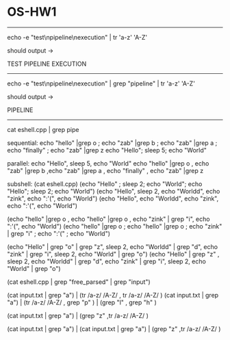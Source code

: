 # OS-HW1

---

echo -e "test\npipeline\nexecution" | tr 'a-z' 'A-Z'

should output ->

TEST
PIPELINE
EXECUTION

---

echo -e "test\npipeline\nexecution" | grep "pipeline" | tr 'a-z' 'A-Z'

should output ->

PIPELINE

---

cat eshell.cpp | grep pipe

sequential:
echo "hello" |grep o ; echo "zab" |grep b ; echo "zab" |grep a ; echo "finally" ; echo "zab" |grep z
echo "Hello"; sleep 5; echo "World"

parallel:
echo "Hello", sleep 5, echo "World"
echo "hello" |grep o , echo "zab" |grep b ,echo "zab" |grep a , echo "finally" , echo "zab" |grep z 

subshell:
(cat eshell.cpp)
(echo "Hello" ; sleep 2; echo "World"; echo "Hello"; sleep 2; echo "World")
(echo "Hello", sleep 2, echo "Worldd", echo "zink", echo ":'(", echo "World")
(echo "Hello",  echo "Worldd", echo "zink", echo ":'(", echo "World")

(echo "hello" |grep o ,  echo "hello" |grep o , echo "zink" | grep "i", echo ":'(", echo "World")
(echo "hello" |grep o ;  echo "hello" |grep o ; echo "zink" | grep "i" ; echo ":'(" ; echo "World")


(echo "Hello" | grep "o" | grep "z", sleep 2, echo "Worldd" | grep "d", echo "zink" | grep "i", sleep 2, echo "World" | grep "o")
(echo "Hello" | grep "z" , sleep 2, echo "Worldd" | grep "d", echo "zink" | grep "i", sleep 2, echo "World" | grep "o")

(cat eshell.cpp | grep "free_parsed" | grep "input")

(cat input.txt | grep "a") | (tr /a-z/ /A-Z/ , tr /a-z/ /A-Z/ )
(cat input.txt | grep "a") | (tr /a-z/ /A-Z/ , grep "p" ) | (grep "l" , grep "h" )

(cat input.txt | grep "a") | (grep "z" ,tr /a-z/ /A-Z/ )

(cat input.txt | grep "a") | (cat input.txt | grep "a")  | (grep "z" ,tr /a-z/ /A-Z/ )